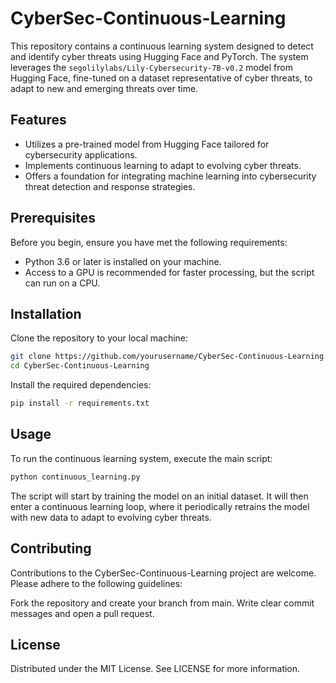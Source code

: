 # CyberSec-Continuous-Learning

This repository contains a continuous learning system designed to detect and identify cyber threats using Hugging Face and PyTorch. The system leverages the `segolilylabs/Lily-Cybersecurity-7B-v0.2` model from Hugging Face, fine-tuned on a dataset representative of cyber threats, to adapt to new and emerging threats over time.

## Features

- Utilizes a pre-trained model from Hugging Face tailored for cybersecurity applications.
- Implements continuous learning to adapt to evolving cyber threats.
- Offers a foundation for integrating machine learning into cybersecurity threat detection and response strategies.

## Prerequisites

Before you begin, ensure you have met the following requirements:

- Python 3.6 or later is installed on your machine.
- Access to a GPU is recommended for faster processing, but the script can run on a CPU.

## Installation

Clone the repository to your local machine:

```bash
git clone https://github.com/yourusername/CyberSec-Continuous-Learning.git
cd CyberSec-Continuous-Learning
```

Install the required dependencies:

```bash
pip install -r requirements.txt
```

## Usage
To run the continuous learning system, execute the main script:

```bash
python continuous_learning.py
```

The script will start by training the model on an initial dataset. It will then enter a continuous learning loop, where it periodically retrains the model with new data to adapt to evolving cyber threats.

## Contributing
Contributions to the CyberSec-Continuous-Learning project are welcome. Please adhere to the following guidelines:

Fork the repository and create your branch from main.
Write clear commit messages and open a pull request.

## License
Distributed under the MIT License. See LICENSE for more information.
